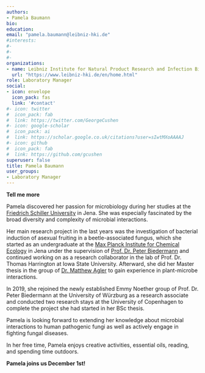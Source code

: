 ```yaml
---
authors:
- Pamela Baumann
bio:  
education: 
email: "pamela.baumann@leibniz-hki.de"
#interests:
#- 
#- 
#- 
organizations:
- name: Leibniz Institute for Natural Product Research and Infection Biology (Leibniz-HKI)
  url: "https://www.leibniz-hki.de/en/home.html"
role: Laboratory Manager
social:
- icon: envelope
  icon_pack: fas
  link: '#contact'
#- icon: twitter
#  icon_pack: fab
#  link: https://twitter.com/GeorgeCushen
#- icon: google-scholar
#  icon_pack: ai
#  link: https://scholar.google.co.uk/citations?user=sIwtMXoAAAAJ
#- icon: github
#  icon_pack: fab
#  link: https://github.com/gcushen
superuser: false
title: Pamela Baumann
user_groups:
- Laboratory Manager
---
```


__Tell me more__

Pamela discovered her passion for microbiology during her studies at the [Friedrich Schiller University](https://www.uni-jena.de/en) in Jena. She was especially fascinated by the broad diversity and complexity of microbial interactions. 

Her main research project in the last years was the investigation of bacterial induction of asexual fruiting in a beetle-associated fungus, which she started as an undergraduate at the [Max Planck Institute for Chemical Ecology](https://www.ice.mpg.de/ext/index.php?id=home0) in Jena under the supervision of [Prof. Dr. Peter Biedermann](http://www.insect-fungus.com/team/) and continued working on as a research collaborator in the lab of Prof. Dr. Thomas Harrington at Iowa State University. Afterward, she did her Master thesis in the group of [Dr. Matthew Agler](https://sites.google.com/view/microbiosis) to gain experience in plant-microbe interactions.

In 2019, she rejoined the newly established Emmy Noether group of Prof. Dr. Peter Biedermann at the University of Würzburg as a research associate and conducted two research stays at the University of Copenhagen to complete the project she had started in her BSc thesis. 

Pamela is looking forward to extending her knowledge about microbial interactions to human pathogenic fungi as well as actively engage in fighting fungal diseases.

In her free time, Pamela enjoys creative activities, essential oils, reading, and spending time outdoors.

__Pamela joins us December 1st!__
